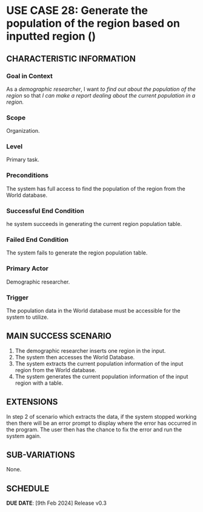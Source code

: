 # USE CASE 28: Generate the population of the region based on inputted region ()

## CHARACTERISTIC INFORMATION

### Goal in Context

As a *demographic researcher*, I want *to find out about the population of the region* so that *I can make a report dealing about the current population in a region.*

### Scope

Organization.

### Level

Primary task.

### Preconditions

The system has full access to find the population of the region from the World database.

### Successful End Condition

he system succeeds in generating the current region population table.

### Failed End Condition

The system fails to generate the region population table.

### Primary Actor

Demographic researcher.

### Trigger

The population data in the World database must be accessible for the system to utilize.

## MAIN SUCCESS SCENARIO

1. The demographic researcher inserts one region in the input.
2. The system then accesses the World Database. 
3. The system extracts the current population information of the input region from the World database. 
4. The system generates the current population information of the input region with a table.

## EXTENSIONS

In step 2 of scenario which extracts the data, if the system stopped working then there will be an error prompt to display where the error has occurred in the program. The user then has the chance to fix the error and run the system again.

## SUB-VARIATIONS

None.

## SCHEDULE

**DUE DATE**: [9th Feb 2024] Release v0.3 